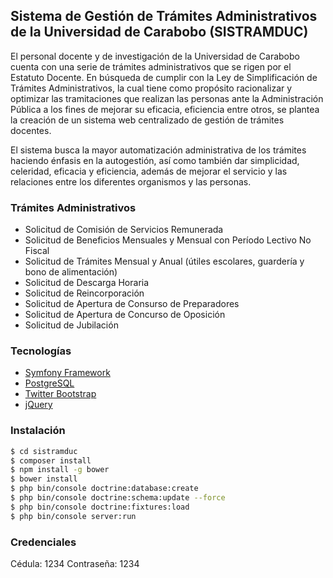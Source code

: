 ## Sistema de Gestión de Trámites Administrativos de la Universidad de Carabobo (SISTRAMDUC)

El personal docente y de investigación de la Universidad de Carabobo cuenta con una serie de trámites administrativos que se rigen por el Estatuto Docente. En búsqueda de cumplir con la Ley de Simplificación de Trámites Administrativos, la cual tiene como propósito racionalizar y optimizar las tramitaciones que realizan las personas ante la Administración Pública a los fines de mejorar su eficacia, eficiencia entre otros, se plantea la creación de un sistema web centralizado de gestión de trámites docentes.

El sistema busca la mayor automatización administrativa de los trámites haciendo énfasis en la autogestión, así como también dar simplicidad, celeridad, eficacia y eficiencia, además de mejorar el servicio y las relaciones entre los diferentes organismos y las personas.

### Trámites Administrativos
 - Solicitud de Comisión de Servicios Remunerada
 - Solicitud de Beneficios Mensuales y Mensual con Período Lectivo No Fiscal
 - Solicitud de Trámites Mensual y Anual (útiles escolares, guardería y bono de alimentación)
 - Solicitud de Descarga Horaria
 - Solicitud de Reincorporación
 - Solicitud de Apertura de Consurso de Preparadores
 - Solicitud de Apertura de Concurso de Oposición
 - Solicitud de Jubilación

### Tecnologías
 - [Symfony Framework](https://symfony.com/)
 - [PostgreSQL](https://www.postgresql.org/)
 - [Twitter Bootstrap](http://twitter.github.com/bootstrap/)
 - [jQuery](http://jquery.com)

### Instalación

```bash
$ cd sistramduc
$ composer install
$ npm install -g bower
$ bower install
$ php bin/console doctrine:database:create
$ php bin/console doctrine:schema:update --force
$ php bin/console doctrine:fixtures:load
$ php bin/console server:run
```

### Credenciales
Cédula: 1234
Contraseña: 1234
